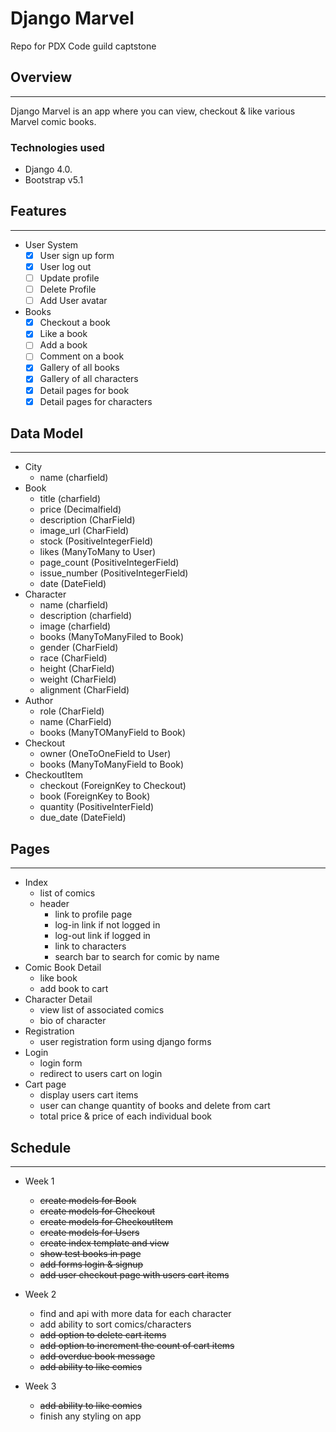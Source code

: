 # Django Marvel

Repo for PDX Code guild captstone

## Overview
------

Django Marvel is an app where you can view, checkout & like various Marvel comic books.

### Technologies used

* Django 4.0.
* Bootstrap v5.1

## Features
------

- User System
  - [x] User sign up form
  - [x] User log out
  - [ ] Update profile
  - [ ] Delete Profile
  - [ ] Add User avatar
- Books
  - [x] Checkout a book
  - [x] Like a book
  - [ ] Add a book
  - [ ] Comment on a book
  - [x] Gallery of all books
  - [x] Gallery of all characters
  - [x] Detail pages for book
  - [x] Detail pages for characters

## Data Model
----
* City
  * name (charfield)
* Book
  * title (charfield)
  * price (Decimalfield)
  * description (CharField)
  * image_url (CharField)
  * stock (PositiveIntegerField)
  * likes (ManyToMany to User)
  * page_count (PositiveIntegerField)
  * issue_number (PositiveIntegerField)
  * date (DateField)
* Character
  * name (charfield)
  * description (charfield)
  * image (charfield)
  * books (ManyToManyFiled to Book)
  * gender (CharField)
  * race (CharField)
  * height (CharField)
  * weight (CharField)
  * alignment (CharField)
* Author
  * role (CharField)
  * name (CharField)
  * books (ManyTOManyField to Book)
* Checkout
  * owner (OneToOneField to User)
  * books (ManyToManyField to Book)
* CheckoutItem
  * checkout (ForeignKey to Checkout)
  * book (ForeignKey to Book)
  * quantity (PositiveInterField)
  * due_date (DateField)

## Pages
-------
- Index
  - list of comics
  - header
    - link to profile page
    - log-in link if not logged in
    - log-out link if logged in
    - link to characters
    - search bar to search for comic by name
- Comic Book Detail
  - like book
  - add book to cart
- Character Detail
  - view list of associated comics
  - bio of character
- Registration
  - user registration form using django forms
- Login
  - login form
  - redirect to users cart on login
- Cart page
  - display users cart items
  - user can change quantity of books and delete from cart
  - total price & price of each individual book
## Schedule
----
* Week 1
    * ~~create models for Book~~
    * ~~create models for Checkout~~
    * ~~create models for CheckoutItem~~
    * ~~create models for Users~~
    * ~~create index template and view~~
    * ~~show test books in page~~
    * ~~add forms login & signup~~
    * ~~add user checkout page with users cart items~~
* Week 2
    * find and api with more data for each character
    * add ability to sort comics/characters
    * ~~add option to delete cart items~~
    * ~~add option to increment the count of cart items~~
    * ~~add overdue book message~~
    * ~~add ability to like comics~~
    
* Week 3
    * ~~add ability to like comics~~
    * finish any styling on app
